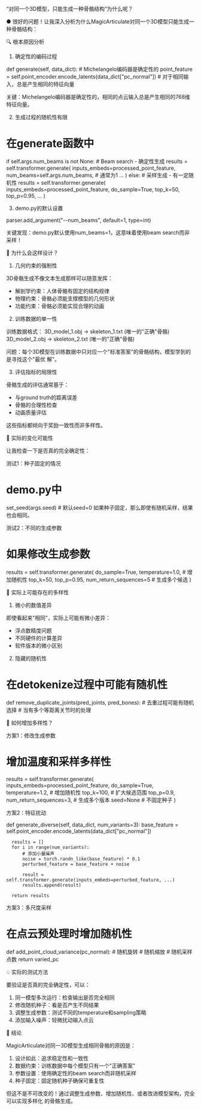  “对同一个3D模型，只能生成一种骨骼结构”为什么呢？

● 很好的问题！让我深入分析为什么MagicArticulate对同一个3D模型只能生成一种骨骼结构：

  🔍 根本原因分析

  1. 确定性的编码过程

  def generate(self, data_dict):
      # Michelangelo编码器是确定性的
      point_feature = self.point_encoder.encode_latents(data_dict["pc_normal"])
      # 对于相同输入，总是产生相同的特征向量

  关键：Michelangelo编码器是确定性的，相同的点云输入总是产生相同的768维特征向量。

  2. 生成过程的随机性有限

  # 在generate函数中
  if self.args.num_beams is not None:
      # Beam search - 确定性生成
      results = self.transformer.generate(
          inputs_embeds=processed_point_feature,
          num_beams=self.args.num_beams,  # 通常为1
          ...
      )
  else:
      # 采样生成 - 有一定随机性
      results = self.transformer.generate(
          inputs_embeds=processed_point_feature,
          do_sample=True,
          top_k=50,
          top_p=0.95,
          ...
      )

  3. demo.py的默认设置

  parser.add_argument("--num_beams", default=1, type=int)

  关键发现：demo.py默认使用num_beams=1，这意味着使用beam search而非采样！

  🎯 为什么会这样设计？

  1. 几何约束的强制性

  3D骨骼生成不像文本生成那样可以随意发挥：
  - 解剖学约束：人体骨骼有固定的结构规律
  - 物理约束：骨骼必须能支撑模型的几何形状
  - 功能约束：骨骼必须能实现合理的动画

  2. 训练数据的单一性

  训练数据格式：
  3D_model_1.obj → skeleton_1.txt (唯一的"正确"骨骼)
  3D_model_2.obj → skeleton_2.txt (唯一的"正确"骨骼)

  问题：每个3D模型在训练数据中只对应一个"标准答案"的骨骼结构，模型学到的是寻找这个"最优
  解"。

  3. 评估指标的局限性

  骨骼生成的评估通常基于：
  - 与ground truth的距离误差
  - 骨骼的合理性检查
  - 动画质量评估

  这些指标都倾向于奖励一致性而非多样性。

  🔬 实际的变化可能性

  让我检查一下是否真的完全确定性：

  测试1：种子固定的情况

  # demo.py中
  set_seed(args.seed)  # 默认seed=0
  如果种子固定，那么即使有随机采样，结果也会相同。

  测试2：不同的生成参数

  # 如果修改生成参数
  results = self.transformer.generate(
      do_sample=True,
      temperature=1.0,    # 增加随机性
      top_k=50,
      top_p=0.95,
      num_return_sequences=5  # 生成多个候选
  )

  🎪 实际上可能存在的多样性

  1. 微小的数值差异

  即使看起来"相同"，实际上可能有微小差异：
  - 浮点数精度问题
  - 不同硬件的计算差异
  - 软件版本的微小区别

  2. 隐藏的随机性

  # 在detokenize过程中可能有随机性
  def remove_duplicate_joints(pred_joints, pred_bones):
      # 去重过程可能有随机选择
      # 当有多个等距离关节时的处理

  🚀 如何增加多样性？

  方案1：修改生成参数

  # 增加温度和采样多样性
  results = self.transformer.generate(
      inputs_embeds=processed_point_feature,
      do_sample=True,
      temperature=1.2,     # 增加随机性
      top_k=100,          # 扩大候选范围
      top_p=0.9,
      num_return_sequences=3,  # 生成多个版本
      seed=None           # 不固定种子
  )

  方案2：特征扰动

  def generate_diverse(self, data_dict, num_variants=3):
      base_feature = self.point_encoder.encode_latents(data_dict["pc_normal"])

      results = []
      for i in range(num_variants):
          # 添加小量噪声
          noise = torch.randn_like(base_feature) * 0.1
          perturbed_feature = base_feature + noise

          result = self.transformer.generate(inputs_embeds=perturbed_feature, ...)
          results.append(result)

      return results

  方案3：多尺度采样

  # 在点云预处理时增加随机性
  def add_point_cloud_variance(pc_normal):
      # 随机旋转
      # 随机缩放
      # 随机采样点数
      return varied_pc

  💡 实际的测试方法

  要验证是否真的完全确定性，可以：

  1. 同一模型多次运行：检查输出是否完全相同
  2. 修改随机种子：看是否产生不同结果
  3. 调整生成参数：测试不同的temperature和sampling策略
  4. 添加输入噪声：轻微扰动输入点云

  🎯 结论

  MagicArticulate对同一3D模型生成相同骨骼的原因是：

  1. 设计如此：追求稳定性和一致性
  2. 数据约束：训练数据中每个模型只有一个"正确答案"
  3. 参数设置：使用确定性的beam search而非随机采样
  4. 种子固定：固定随机种子确保可重复性

  但这不是不可改变的！通过调整生成参数、增加随机性、或者改进模型架构，完全可以实现多样化
  的骨骼生成。
